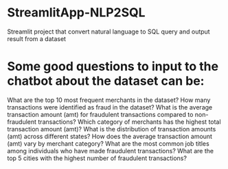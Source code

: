 # StreamlitApp-NLP2SQL
Streamlit project that convert natural language to SQL query and output result from a dataset


# Some good questions to input to the chatbot about the dataset can be:

What are the top 10 most frequent merchants in the dataset?
How many transactions were identified as fraud in the dataset?
What is the average transaction amount (amt) for fraudulent transactions compared to non-fraudulent transactions?
Which category of merchants has the highest total transaction amount (amt)?
What is the distribution of transaction amounts (amt) across different states?
How does the average transaction amount (amt) vary by merchant category?
What are the most common job titles among individuals who have made fraudulent transactions?
What are the top 5 cities with the highest number of fraudulent transactions?